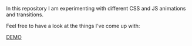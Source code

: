 In this repository I am experimenting with different CSS and JS animations and transitions.

Feel free to have a look at the things I've come up with:

[DEMO](https://denysdev1.github.io/css-javascript-animations/)
